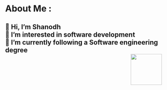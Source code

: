 <h1>About Me :</h1>
<h2>👋 Hi, I’m Shanodh<br>
👀 I’m interested in software development<br>
🌱 I’m currently following a Software engineering degree
<div id="header" align="right"><img src="https://i.pinimg.com/originals/28/02/00/28020003d4a493c78d8202ba6c35f179.gif" width="100"/></div></h2>




<!---
ShanodhV/ShanodhV is a ✨ special ✨ repository because its `README.md` (this file) appears on your GitHub profile.
You can click the Preview link to take a look at your changes.
--->
